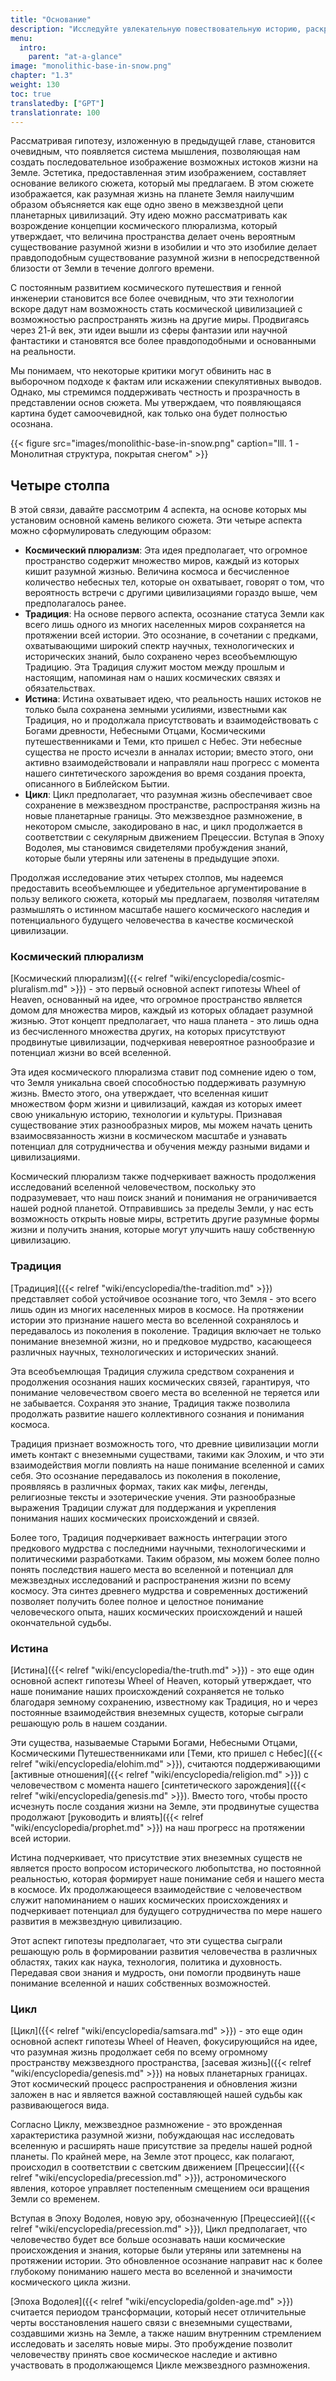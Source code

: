 ```yaml
---
title: "Основание"
description: "Исследуйте увлекательную повествовательную историю, раскрывающую происхождение жизни на Земле и наши космические связи. Погрузитесь в концепции космического плюрализма, преданий древней мудрости, небесных существ и межзвездного размножения, в то время как мы размышляем о потенциальном будущем человечества в качестве цивилизации, обитающей в космосе."
menu:
  intro:
    parent: "at-a-glance"
image: "monolithic-base-in-snow.png"
chapter: "1.3"
weight: 130
toc: true
translatedby: ["GPT"]
translationrate: 100
---
```


Рассматривая гипотезу, изложенную в предыдущей главе, становится очевидным, что появляется система мышления, позволяющая нам создать последовательное изображение возможных истоков жизни на Земле. Эстетика, предоставленная этим изображением, составляет основание великого сюжета, который мы предлагаем. В этом сюжете изображается, как разумная жизнь на планете Земля наилучшим образом объясняется как еще одно звено в межзвездной цепи планетарных цивилизаций. Эту идею можно рассматривать как возрождение концепции космического плюрализма, который утверждает, что величина пространства делает очень вероятным существование разумной жизни в изобилии и что это изобилие делает правдоподобным существование разумной жизни в непосредственной близости от Земли в течение долгого времени.

С постоянным развитием космического путешествия и генной инженерии становится все более очевидным, что эти технологии вскоре дадут нам возможность стать космической цивилизацией с возможностью распространять жизнь на другие миры. Продвигаясь через 21-й век, эти идеи вышли из сферы фантазии или научной фантастики и становятся все более правдоподобными и основанными на реальности.

Мы понимаем, что некоторые критики могут обвинить нас в выборочном подходе к фактам или искажении спекулятивных выводов. Однако, мы стремимся поддерживать честность и прозрачность в представлении основ сюжета. Мы утверждаем, что появляющаяся картина будет самоочевидной, как только она будет полностью осознана.

{{< figure src="images/monolithic-base-in-snow.png" caption="Ill. 1 - Монолитная структура, покрытая снегом" >}}

## Четыре столпа

В этой связи, давайте рассмотрим 4 аспекта, на основе которых мы установим основной камень великого сюжета. Эти четыре аспекта можно сформулировать следующим образом:

- **Космический плюрализм**: Эта идея предполагает, что огромное пространство содержит множество миров, каждый из которых кишит разумной жизнью. Величина космоса и бесчисленное количество небесных тел, которые он охватывает, говорят о том, что вероятность встречи с другими цивилизациями гораздо выше, чем предполагалось ранее.
- **Традиция**: На основе первого аспекта, осознание статуса Земли как всего лишь одного из многих населенных миров сохраняется на протяжении всей истории. Это осознание, в сочетании с предками, охватывающими широкий спектр научных, технологических и исторических знаний, было сохранено через всеобъемлющую Традицию. Эта Традиция служит мостом между прошлым и настоящим, напоминая нам о наших космических связях и обязательствах.
- **Истина**: Истина охватывает идею, что реальность наших истоков не только была сохранена земными усилиями, известными как Традиция, но и продолжала присутствовать и взаимодействовать с Богами древности, Небесными Отцами, Космическими путешественниками и Теми, кто пришел с Небес. Эти небесные существа не просто исчезли в анналах истории; вместо этого, они активно взаимодействовали и направляли наш прогресс с момента нашего синтетического зарождения во время создания проекта, описанного в Библейском Бытии.
- **Цикл**: Цикл предполагает, что разумная жизнь обеспечивает свое сохранение в межзвездном пространстве, распространяя жизнь на новые планетарные границы. Это межзвездное размножение, в некотором смысле, закодировано в нас, и цикл продолжается в соответствии с секулярным движением Прецессии. Вступая в Эпоху Водолея, мы становимся свидетелями пробуждения знаний, которые были утеряны или затенены в предыдущие эпохи.

Продолжая исследование этих четырех столпов, мы надеемся предоставить всеобъемлющее и убедительное аргументирование в пользу великого сюжета, который мы предлагаем, позволяя читателям размышлять о истинном масштабе нашего космического наследия и потенциального будущего человечества в качестве космической цивилизации.

### Космический плюрализм

[Космический плюрализм]({{< relref "wiki/encyclopedia/cosmic-pluralism.md" >}}) - это первый основной аспект гипотезы Wheel of Heaven, основанный на идее, что огромное пространство является домом для множества миров, каждый из которых обладает разумной жизнью. Этот концепт предполагает, что наша планета - это лишь одна из бесчисленного множества других, на которых присутствуют продвинутые цивилизации, подчеркивая невероятное разнообразие и потенциал жизни во всей вселенной.

Эта идея космического плюрализма ставит под сомнение идею о том, что Земля уникальна своей способностью поддерживать разумную жизнь. Вместо этого, она утверждает, что вселенная кишит множеством форм жизни и цивилизаций, каждая из которых имеет свою уникальную историю, технологии и культуры. Признавая существование этих разнообразных миров, мы можем начать ценить взаимосвязанность жизни в космическом масштабе и узнавать потенциал для сотрудничества и обучения между разными видами и цивилизациями.

Космический плюрализм также подчеркивает важность продолжения исследований вселенной человечеством, поскольку это подразумевает, что наш поиск знаний и понимания не ограничивается нашей родной планетой. Отправившись за пределы Земли, у нас есть возможность открыть новые миры, встретить другие разумные формы жизни и получить знания, которые могут улучшить нашу собственную цивилизацию.

### Традиция

[Традиция]({{< relref "wiki/encyclopedia/the-tradition.md" >}}) представляет собой устойчивое осознание того, что Земля - это всего лишь один из многих населенных миров в космосе. На протяжении истории это признание нашего места во вселенной сохранялось и передавалось из поколения в поколение. Традиция включает не только понимание внеземной жизни, но и предковое мудрство, касающееся различных научных, технологических и исторических знаний.

Эта всеобъемлющая Традиция служила средством сохранения и продолжения осознания наших космических связей, гарантируя, что понимание человечеством своего места во вселенной не теряется или не забывается. Сохраняя это знание, Традиция также позволила продолжать развитие нашего коллективного сознания и понимания космоса.

Традиция признает возможность того, что древние цивилизации могли иметь контакт с внеземными существами, такими как Элохим, и что эти взаимодействия могли повлиять на наше понимание вселенной и самих себя. Это осознание передавалось из поколения в поколение, проявляясь в различных формах, таких как мифы, легенды, религиозные тексты и эзотерические учения. Эти разнообразные выражения Традиции служат для поддержания и укрепления понимания наших космических происхождений и связей.

Более того, Традиция подчеркивает важность интеграции этого предкового мудрства с последними научными, технологическими и политическими разработками. Таким образом, мы можем более полно понять последствия нашего места во вселенной и потенциал для межзвездных исследований и распространения жизни по всему космосу. Эта синтез древнего мудрства и современных достижений позволяет получить более полное и целостное понимание человеческого опыта, наших космических происхождений и нашей окончательной судьбы.

### Истина

[Истина]({{< relref "wiki/encyclopedia/the-truth.md" >}}) - это еще один основной аспект гипотезы Wheel of Heaven, который утверждает, что наше понимание наших происхождений сохраняется не только благодаря земному сохранению, известному как Традиция, но и через постоянные взаимодействия внеземных существ, которые сыграли решающую роль в нашем создании.

Эти существа, называемые Старыми Богами, Небесными Отцами, Космическими Путешественниками или [Теми, кто пришел с Небес]({{< relref "wiki/encyclopedia/elohim.md" >}}), считаются поддерживающими [активные отношения]({{< relref "wiki/encyclopedia/religion.md" >}}) с человечеством с момента нашего [синтетического зарождения]({{< relref "wiki/encyclopedia/genesis.md" >}}). Вместо того, чтобы просто исчезнуть после создания жизни на Земле, эти продвинутые существа продолжают [руководить и влиять]({{< relref "wiki/encyclopedia/prophet.md" >}}) на наш прогресс на протяжении всей истории.

Истина подчеркивает, что присутствие этих внеземных существ не является просто вопросом исторического любопытства, но постоянной реальностью, которая формирует наше понимание себя и нашего места в космосе. Их продолжающееся взаимодействие с человечеством служит напоминанием о наших космических происхождениях и подчеркивает потенциал для будущего сотрудничества по мере нашего развития в межзвездную цивилизацию.

Этот аспект гипотезы предполагает, что эти существа сыграли решающую роль в формировании развития человечества в различных областях, таких как наука, технология, политика и духовность. Передавая свои знания и мудрость, они помогли продвинуть наше понимание вселенной и наших собственных возможностей.

### Цикл

[Цикл]({{< relref "wiki/encyclopedia/samsara.md" >}}) - это еще один основной аспект гипотезы Wheel of Heaven, фокусирующийся на идее, что разумная жизнь продолжает себя по всему огромному пространству межзвездного пространства, [засевая жизнь]({{< relref "wiki/encyclopedia/genesis.md" >}}) на новых планетарных границах. Этот космический процесс распространения и обновления жизни заложен в нас и является важной составляющей нашей судьбы как развивающегося вида.

Согласно Циклу, межзвездное размножение - это врожденная характеристика разумной жизни, побуждающая нас исследовать вселенную и расширять наше присутствие за пределы нашей родной планеты. По крайней мере, на Земле этот процесс, как полагают, происходил в соответствии с светским движением [Прецессии]({{< relref "wiki/encyclopedia/precession.md" >}}), астрономического явления, которое управляет постепенным смещением оси вращения Земли со временем.

Вступая в Эпоху Водолея, новую эру, обозначенную [Прецессией]({{< relref "wiki/encyclopedia/precession.md"  >}}), Цикл предполагает, что человечество будет все больше осознавать наши космические происхождения и знания, которые были утеряны или затемнены на протяжении истории. Это обновленное осознание направит нас к более глубокому пониманию нашего места во вселенной и значимости космического цикла жизни.

[Эпоха Водолея]({{< relref "wiki/encyclopedia/golden-age.md" >}}) считается периодом трансформации, который несет отличительные черты восстановления нашего связи с внеземными существами, создавшими жизнь на Земле, а также нашим внутренним стремлением исследовать и заселять новые миры. Это пробуждение позволит человечеству принять свое космическое наследие и активно участвовать в продолжающемся Цикле межзвездного размножения.
